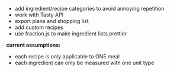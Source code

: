 - add ingredient/recipe categories to avoid annoying repetition
- work with Tasty API
- export plans and shopping list
- add custom recipes
- use fraction.js to make ingredient lists prettier

**current assumptions:**
- each recipe is only applicable to ONE meal
- each ingredient can only be measured with one unit type
